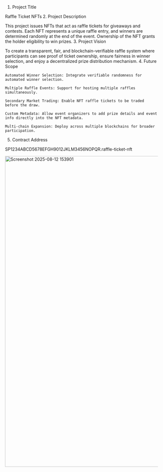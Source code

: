 1. Project Title

Raffle Ticket NFTs
2. Project Description

This project issues NFTs that act as raffle tickets for giveaways and contests. Each NFT represents a unique raffle entry, and winners are determined randomly at the end of the event. Ownership of the NFT grants the holder eligibility to win prizes.
3. Project Vision

To create a transparent, fair, and blockchain-verifiable raffle system where participants can see proof of ticket ownership, ensure fairness in winner selection, and enjoy a decentralized prize distribution mechanism.
4. Future Scope

    Automated Winner Selection: Integrate verifiable randomness for automated winner selection.

    Multiple Raffle Events: Support for hosting multiple raffles simultaneously.

    Secondary Market Trading: Enable NFT raffle tickets to be traded before the draw.

    Custom Metadata: Allow event organizers to add prize details and event info directly into the NFT metadata.

    Multi-chain Expansion: Deploy across multiple blockchains for broader participation.

5. Contract Address

SP1234ABCD5678EFGH9012JKLM3456NOPQR.raffle-ticket-nft

<img width="1919" height="1021" alt="Screenshot 2025-08-12 153901" src="https://github.com/user-attachments/assets/05db419e-8d12-4367-b48d-21c8aa8c7c38" />

